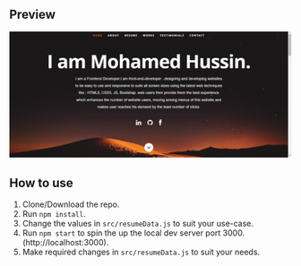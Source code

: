
## Preview <br />
<img src="https://github.com/medoalking2016/profile/blob/main/endproject.jpg"/><br />

## How to use<br />

1. Clone/Download the repo.<br />
2. Run  ``` npm install ```.<br />
3. Change the values in ```src/resumeData.js``` to suit your use-case.<br />
4. Run ```npm start``` to spin the up the local dev server port 3000.(http://localhost:3000).<br />
5. Make required changes in ```src/resumeData.js``` to suit your needs.<br />

